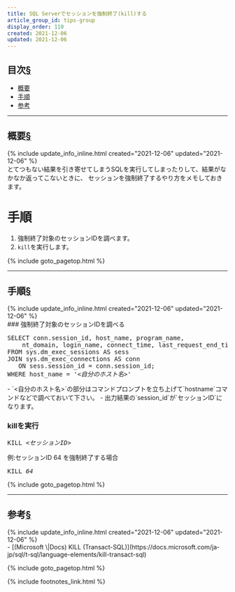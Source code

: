 ```yaml
---
title: SQL Serverでセッションを強制終了(kill)する
article_group_id: tips-group
display_order: 110
created: 2021-12-06
updated: 2021-12-06
---
```


## <a name="index">目次</a><a class="heading-anchor-permalink" href="#目次">§</a>

<ul id="index_ul">
<li><a href="#概要">概要</a></li>
<li><a href="#手順">手順</a></li>
<li><a href="#参考">参考</a></li>
</ul>

* * *
## <a name="概要">概要</a><a class="heading-anchor-permalink" href="#概要">§</a>
<div class="chapter-updated">{% include update_info_inline.html created="2021-12-06" updated="2021-12-06" %}</div>
とてつもない結果を引き寄せてしまうSQLを実行してしまったりして、結果がなかなか返ってこないときに、  
セッションを強制終了するやり方をメモしておきます。

# 手順
1. 強制終了対象のセッションIDを調べます。
1. `kill`を実行します。

{% include goto_pagetop.html %}

* * *
## <a name="手順">手順</a><a class="heading-anchor-permalink" href="#手順">§</a>
<div class="chapter-updated">{% include update_info_inline.html created="2021-12-06" updated="2021-12-06" %}</div>
### 強制終了対象のセッションIDを調べる
<div class="code-box no-title">
<pre>
SELECT conn.session_id, host_name, program_name,
    nt_domain, login_name, connect_time, last_request_end_time 
FROM sys.dm_exec_sessions AS sess
JOIN sys.dm_exec_connections AS conn
   ON sess.session_id = conn.session_id;
WHERE host_name = <em>'&lt;自分のホスト名&gt;'</em>
</pre>
</div>
- `<自分のホスト名>`の部分はコマンドプロンプトを立ち上げて`hostname`コマンドなどで調べておいて下さい。
- 出力結果の`session_id`が`セッションID`になります。

### killを実行
<div class="code-box-syntax no-title">
<pre>
KILL <em>&lt;セッションID&gt;</em>
</pre>
</div>
<div class="code-box">
<div class="title">例:セッションID 64 を強制終了する場合</div>
<pre>
KILL <em>64</em>
</pre>
</div>

{% include goto_pagetop.html %}

* * *
## <a name="参考">参考</a><a class="heading-anchor-permalink" href="#参考">§</a>
<div class="chapter-updated">{% include update_info_inline.html created="2021-12-06" updated="2021-12-06" %}</div>
- [(Microsoft \|Docs) KILL (Transact-SQL)](https://docs.microsoft.com/ja-jp/sql/t-sql/language-elements/kill-transact-sql)

{% include goto_pagetop.html %}

{% include footnotes_link.html %}
